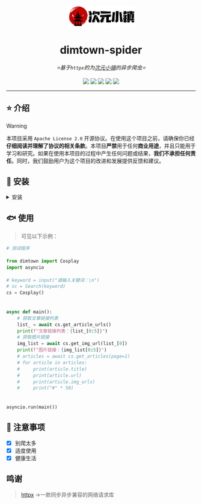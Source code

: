 <div align="center">

<a href="https://dimtown.com">
<img src="./ico/ico.png" width="180" alt="Logo"></a>

# dimtown-spider

_⭐基于`httpx`的为[次元小镇](https://dimtown.com)的异步爬虫⭐_

</div>

<div align="center">
    <a href="https://www.python.org/downloads/release/python-390/">
        <img src="https://img.shields.io/badge/python-3.9+-blue"></a>
    <a href="">
        <img src="https://img.shields.io/badge/QQ-1141538825-yellow"></a>
    <a href="https://github.com/Cvandia/dimtown-spider/blob/main/LICENSE">
        <img src="https://img.shields.io/badge/license-Apache License 2.0-blue"></a>
    <a href="https://pypi.org/project/httpx/">
        <img src="https://img.shields.io/badge/httpx-0.23+-gree"></a>
    <a href="https://github.com/Cvandia/dimtown-spider/actions/workflows/ruff-check.yml">
        <img src="https://github.com/Cvandia/dimtown-spider/actions/workflows/ruff-check.yml/badge.svg">
    </a>
</div>

---

## ⭐ 介绍

> [!WARNING]
> 本项目采用 `Apache License 2.0` 开源协议。在使用这个项目之前，请确保你已经**仔细阅读并理解了协议的相关条款**。本项目**严禁**用于任何**商业用途**，并且只能用于学习和研究。如果在使用本项目的过程中产生任何问题或结果，**我们不承担任何责任**。同时，我们鼓励用户为这个项目的改进和发展提供反馈和建议。

## 🦈 安装

<details>
<summary>安装</summary>

- pip 安装

 ```bash
 pip install dimtown-spider -U
 ```

- poetry 安装

 ```bash
 poetry add dimtown-spider
 ```

- pdm 安装
 ```bash
 pdm add dimtown-spider
 ```

- 手动安装
 ```bash
 git clone https://github.com/Cvandia/dimtown-spider.git
 ```


</details>

## 🐟 使用

> 可见以下示例：

```python
# 测试程序

from dimtown import Cosplay
import asyncio

# keyword = input("请输入关键词：\n")
# sc = Search(keyword)
cs = Cosplay()


async def main():
    # 获取文章链接列表
    list_ = await cs.get_article_urls()
    print(f"文章链接列表：{list_[0:5]}")
    # 获取图片链接
    img_list = await cs.get_img_url(list_[0])
    print(f"图片链接：{img_list[0:5]}")
    # articles = await cs.get_articles(page=1)
    # for article in articles:
    #     print(article.title)
    #     print(article.url)
    #     print(article.img_urls)
    #     print("#" * 50)


asyncio.run(main())
```

## 🐖 注意事项
 - [x] 别爬太多
 - [x] 适度使用
 - [x] 健康生活

 ## 鸣谢

 > [httpx](https://pypi.org/project/httpx) ->一款同步异步兼容的网络请求库
